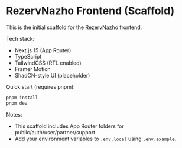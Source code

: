 # RezervNazho Frontend (Scaffold)

This is the initial scaffold for the RezervNazho frontend.

Tech stack:
- Next.js 15 (App Router)
- TypeScript
- TailwindCSS (RTL enabled)
- Framer Motion
- ShadCN-style UI (placeholder)

Quick start (requires pnpm):

```powershell
pnpm install
pnpm dev
```

Notes:
- This scaffold includes App Router folders for public/auth/user/partner/support.
- Add your environment variables to `.env.local` using `.env.example`.

